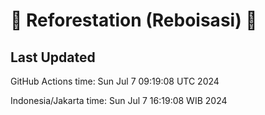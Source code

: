 
# 🌳 Reforestation (Reboisasi) 🌲

## Last Updated

GitHub Actions time: Sun Jul  7 09:19:08 UTC 2024

Indonesia/Jakarta time: Sun Jul  7 16:19:08 WIB 2024
